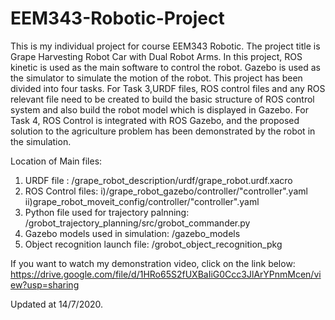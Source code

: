 # EEM343-Robotic-Project
This is my individual project for course EEM343 Robotic. The project title is Grape Harvesting Robot Car with Dual Robot Arms. In this project, ROS kinetic is used as the main software to control the robot. Gazebo is used as the simulator to simulate the motion of the robot.
This project has been divided into four tasks. For Task 3,URDF files, ROS control files and any ROS relevant file need to be created to build the basic structure of ROS control system and also build the robot model which is displayed in Gazebo.
For Task 4, ROS Control is integrated with ROS Gazebo, and the proposed solution to the agriculture problem has been demonstrated by the robot in the simulation.

Location of Main files:
1) URDF file : /grape_robot_description/urdf/grape_robot.urdf.xacro
2) ROS Control files: i)/grape_robot_gazebo/controller/"controller".yaml
                      ii)grape_robot_moveit_config/controller/"controller".yaml
3) Python file used for trajectory palnning: /grobot_trajectory_planning/src/grobot_commander.py
4) Gazebo models used in simulation: /gazebo_models
5) Object recognition launch file: /grobot_object_recognition_pkg


If you want to watch my demonstration video, click on the link below:
https://drive.google.com/file/d/1HRo65S2fUXBaIiG0Ccc3JlArYPnmMcen/view?usp=sharing

Updated at 14/7/2020.
